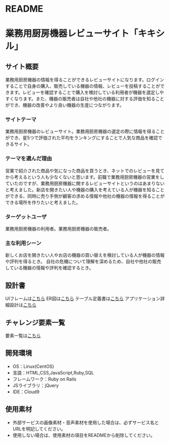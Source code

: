 # README

# 業務用厨房機器レビューサイト「キキシル」

## サイト概要
業務用厨房機器の情報を得ることができるレビューサイトになります。ログインすることで自身の購入、販売している機器の情報、レビューを投稿することができます。レビューを確認することで購入を検討している利用者が機器を選定しやすくなります。また、機器の販売者は自社や他社の機器に対する評価を知ることができ、機器の改善やより良い機器の生産につながります。

### サイトテーマ
業務用厨房機器のレビューサイト。業務用厨房機器の選定の際に情報を得ることができ、星5つで評価された平均をランキングにすることで人気な商品を確認できるサイト。

### テーマを選んだ理由
営業で紹介された商品や気になった商品を買うとき、ネットでのレビューを見てから考えるという人も少なくないと思います。前職で業務用厨房機器の営業をしていたのですが、業務用厨房機器に関するレビューサイトというのはあまりないと考えました。新店を開きたい人や機器の購入を考えている人が機器を知ることができる、同時に売り手側が顧客の求める情報や他社の機器の情報を得ることができる場所を作りたいと考えました。

### ターゲットユーザ
業務用厨房機器の利用者。業務用厨房機器の販売者。

### 主な利用シーン
新しくお店を開きたい人やお店の機器の買い替えを検討している人が機器の情報や評判を得るとき。
自社の危機について理解を深めるため、自社や他社の販売している機器の情報や評判を確認するとき。

## 設計書
UIフレームは<a href="https://drive.google.com/file/d/1T6T4WA_p2Z_WKUYahWQ1zpguw-eQYOdY/view?usp=sharing">こちら</a>
ER図は<a href="https://drive.google.com/file/d/1XdtZY2AfhK8dQf2kOkI274mtEFcFHk82/view?usp=sharing">こちら</a>
テーブル定義書は<a href="https://docs.google.com/spreadsheets/d/1sCu5dgXXKW43DcQghoUSbGMtw7AUnNIERxEvb85LLOw/edit?usp=sharing">こちら</a>
アプリケーション詳細設計は<a href="https://docs.google.com/spreadsheets/d/18Ujq8EsayIrGynsupusB5mSK4yzJpUxPCkg5uhI0U6A/edit?usp=sharing">こちら</a>


## チャレンジ要素一覧
要素一覧は<a href="://docs.google.com/spreadsheets/d/1VxBbIqKz7YlrnDTXHLmMoZVb5zkUS1-7skOwGrt25I8/edit?usp=sharing">こちら</a>

## 開発環境
- OS：Linux(CentOS)
- 言語：HTML,CSS,JavaScript,Ruby,SQL
- フレームワーク：Ruby on Rails
- JSライブラリ：jQuery
- IDE：Cloud9

## 使用素材
- 外部サービスの画像素材・音声素材を使用した場合は、必ずサービス名とURLを明記してください。
- 使用しない場合は、使用素材の項目をREADMEから削除してください。
